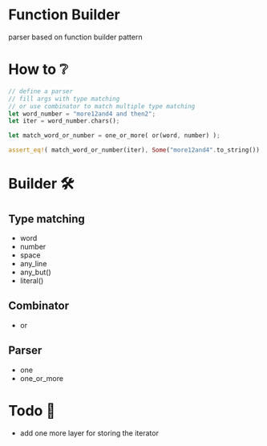 # Function Builder
parser based on function builder pattern

# How to ❔
```rust
// define a parser
// fill args with type matching
// or use combinator to match multiple type matching
let word_number = "more12and4 and then2";
let iter = word_number.chars();

let match_word_or_number = one_or_more( or(word, number) );

assert_eq!( match_word_or_number(iter), Some("more12and4".to_string()) );
```

# Builder 🛠
## Type matching
- word
- number
- space
- any_line
- any_but()
- literal()

## Combinator
- or

## Parser
- one
- one_or_more



# Todo 📝
- add one more layer for storing the iterator